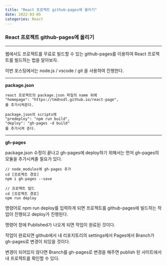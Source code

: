 ```yaml
---
title: "React 프로젝트 github-pages에 올리기"
date: 2022-03-05
categories: React
---
```


### React 프로젝트 github-pages에 올리기

---

웹에서도 프로젝트를 무료로 빌드할 수 있는 github-pages를 이용하여
React 프로젝트를 빌드하는 법을 알아보자.

이번 포스팅에서는 node.js / vscode / git 을 사용하여 진행한다.

---

**package.json**

```
react 프로젝트의 package.json 파일의 name 위에
"homepage": "https://tmdnsdl.github.io/react-page",
를 추가시켜준다.

package.json의 scripts에
"predeploy": "npm run build",
"deploy": "gh-pages -d build"
를 추가시켜 준다.
```

---

**gh-pages**

package.json 수정이 끝나고 gh-pages에 deploy하기 위해서는
먼저 gh-pages의 모듈을 추가시켜줄 필요가 있다.

```
// node_modules에 gh-pages 추가
cd [프로젝트 경로]
npm i gh-pages --save

// 프로젝트 빌드
cd [프로젝트 경로]
npm run deploy
```

명령어로 npm run deploy를 입력하게 되면 프로젝트를 github-pages에
빌드하는 작업이 진행되고 deploy가 진행된다.

명령어 창에 Published가 나오게 되면 작업이 완료된 것이다.

작업이 완료되면 github에서 내 리포지토리의 settings에서
Pages에서 Branch가 gh-pages로 변경이 되있을 것이다.

변경이 되어있지 않다면 Branch를 gh-pages로 변경을 해주면
publish 된 사이트에서 내 프로젝트를 확인할 수 있다.
